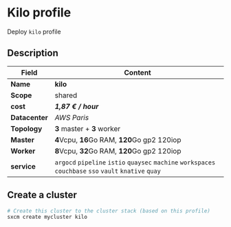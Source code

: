 # Kilo profile

Deploy `kilo` profile

## Description

| Field          | Content                                                                           |
| -------------- | --------------------------------------------------------------------------------- |
| **Name**       | **kilo**                                                                              |
| **Scope**      | shared                                                                            |
| **cost**       | ***1,87 € / hour***                                                                     |
| **Datacenter** | _AWS Paris_                                                                         |
| **Topology**   | **3** master + **3** worker                                                               |
| **Master**     | **4**Vcpu, **16**Go RAM, **120**Go gp2  120iop                                                |
| **Worker**     | **8**Vcpu,  **32**Go RAM, **120**Go gp2  120iop                                               |
| **service**    | `argocd` `pipeline` `istio` `quaysec` `machine` `workspaces` `couchbase` `sso` `vault` `knative` `quay` |

## Create a cluster

```bash
# Create this cluster to the cluster stack (based on this profile)
sxcm create mycluster kilo
```
